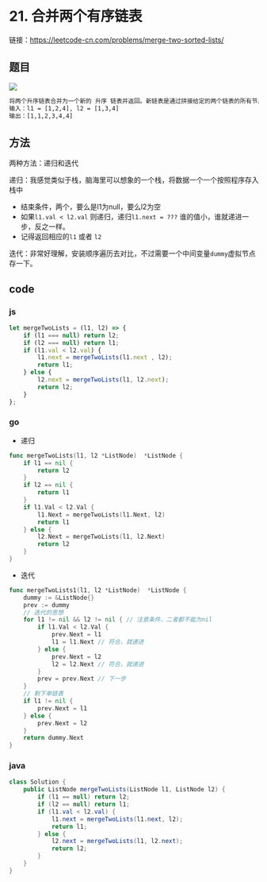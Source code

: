 # 21. 合并两个有序链表

链接：https://leetcode-cn.com/problems/merge-two-sorted-lists/

## 题目

![](https://assets.leetcode.com/uploads/2020/10/03/merge_ex1.jpg)

```html
将两个升序链表合并为一个新的 升序 链表并返回。新链表是通过拼接给定的两个链表的所有节点组成的。 
输入：l1 = [1,2,4], l2 = [1,3,4]
输出：[1,1,2,3,4,4]
```

## 方法

两种方法：递归和迭代

递归：我感觉类似于栈，脑海里可以想象的一个栈，将数据一个一个按照程序存入栈中
- 结束条件，两个，要么是l1为null，要么l2为空
- 如果`l1.val < l2.val` 则递归，递归`l1.next = ???` 谁的值小，谁就递进一步，反之一样。
- 记得返回相应的`l1` 或者 `l2`

迭代：非常好理解，安装顺序遍历去对比，不过需要一个中间变量`dummy`虚拟节点存一下。


## code

### js

```js
let mergeTwoLists = (l1, l2) => {
    if (l1 === null) return l2;
    if (l2 === null) return l1;
    if (l1.val < l2.val) {
        l1.next = mergeTwoLists(l1.next , l2);
        return l1;
    } else {
        l2.next = mergeTwoLists(l1, l2.next);
        return l2;
    }
};
```

### go

- 递归
```go
func mergeTwoLists(l1, l2 *ListNode)  *ListNode {
	if l1 == nil {
		return l2
	}
	if l2 == nil {
		return l1
	}
	if l1.Val < l2.Val {
		l1.Next = mergeTwoLists(l1.Next, l2)
		return l1
	} else {
		l2.Next = mergeTwoLists(l1, l2.Next)
		return l2
	}
}


```

- 迭代
```go
func mergeTwoLists1(l1, l2 *ListNode)  *ListNode {
	dummy := &ListNode{}
	prev := dummy
	// 迭代的思想
	for l1 != nil && l2 != nil { // 注意条件，二者都不能为nil
		if l1.Val < l2.Val {
			prev.Next = l1
			l1 = l1.Next // 符合，就递进
		} else {
			prev.Next = l2
			l2 = l2.Next // 符合，就递进
		}
		prev = prev.Next // 下一步
	}
	// 剩下单链表
	if l1 != nil {
		prev.Next = l1
	} else {
		prev.Next = l2
	}
	return dummy.Next
}
```

### java

```java
class Solution {
    public ListNode mergeTwoLists(ListNode l1, ListNode l2) {
        if (l1 == null) return l2;
        if (l2 == null) return l1;
        if (l1.val < l2.val) {
            l1.next = mergeTwoLists(l1.next, l2);
            return l1;
        } else {
            l2.next = mergeTwoLists(l1, l2.next);
            return l2;
        }
    }
}
```

